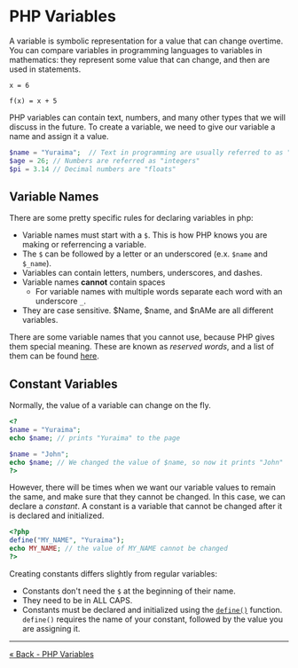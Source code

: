 # PHP Variables
A variable is symbolic representation for a value that can change overtime. You can compare variables in programming languages to variables in mathematics: they represent some value that can change, and then are used in statements.

```
x = 6

f(x) = x + 5
```

PHP variables can contain text, numbers, and many other types that we will discuss in the future.  To create a variable, we need to give our variable a name and assign it a value.  

```php
$name = "Yuraima";  // Text in programming are usually referred to as "strings"
$age = 26; // Numbers are referred as "integers"
$pi = 3.14 // Decimal numbers are "floats"
```

## Variable Names
There are some pretty specific rules for declaring variables in php:

- Variable names must start with a `$`.  This is how PHP knows you are making or referrencing a variable.
- The `$` can be followed by a letter or an underscored (e.x. `$name` and `$_name`).
- Variables can contain letters, numbers, underscores, and dashes.
- Variable names **cannot** contain spaces
	- For variable names with multiple words separate each word with an underscore `_`.
- They are case sensitive. $Name, $name, and $nAMe are all different variables.

There are some variable names that you cannot use, because PHP gives them special meaning.  These are known as *reserved words*, and a list of them can be found [here](http://php.net/manual/en/reserved.php). 

## Constant Variables
Normally, the value of a variable can change on the fly.

```php
<?
$name = "Yuraima";
echo $name; // prints "Yuraima" to the page

$name = "John";
echo $name; // We changed the value of $name, so now it prints "John"
?>
```

However, there will be times when we want our variable values to remain the same, and make sure that they cannot be changed.  In this case, we can declare a *constant*.  A constant is a variable that cannot be changed after it is declared and initialized.

```php
<?php
define("MY_NAME", "Yuraima");
echo MY_NAME; // the value of MY_NAME cannot be changed
?>
```

Creating constants differs slightly from regular variables:

- Constants don't need the `$` at the beginning of their name.
- They need to be in ALL CAPS.
- Constants must be declared and initialized using the [`define()`](http://php.net/manual/en/function.define.php) function. `define()` requires the name of your constant, followed by the value you are assigning it.


___

[« Back - PHP Variables](3-Variables.md)



